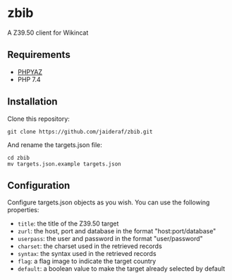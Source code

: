 # zbib
A Z39.50 client for Wikincat

## Requirements
* [PHPYAZ](https://www.indexdata.com/resources/software/phpyaz/)
* PHP 7.4

## Installation
Clone this repository:

```Shell
git clone https://github.com/jaideraf/zbib.git
```

And rename the targets.json file:

```Shell
cd zbib
mv targets.json.example targets.json
```

## Configuration
Configure targets.json objects as you wish. You can use the following properties: 
* <code>title</code>: the title of the Z39.50 target
* <code>zurl</code>: the host, port and database in the format "host:port/database"
* <code>userpass</code>: the user and password in the format "user/password"
* <code>charset</code>: the charset used in the retrieved records
* <code>syntax</code>: the syntax used in the retrieved records
* <code>flag</code>: a flag image to indicate the target country
* <code>default</code>: a boolean value to make the target already selected by default
